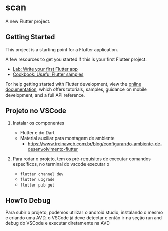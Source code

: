 # scan

A new Flutter project.

## Getting Started

This project is a starting point for a Flutter application.

A few resources to get you started if this is your first Flutter project:

- [Lab: Write your first Flutter app](https://docs.flutter.dev/get-started/codelab)
- [Cookbook: Useful Flutter samples](https://docs.flutter.dev/cookbook)

For help getting started with Flutter development, view the
[online documentation](https://docs.flutter.dev/), which offers tutorials,
samples, guidance on mobile development, and a full API reference.


## Projeto no VSCode

1. Instalar os componentes 
   - Flutter e do Dart
   - Material auxiliar para montagem de ambiente
     - https://www.treinaweb.com.br/blog/configurando-ambiente-de-desenvolvimento-flutter

2. Para rodar o projeto, tem os pré-requisitos de executar comandos específicos, no terminal do vscode executar o 
   - ```flutter channel dev```
   - ```flutter upgrade```
   - ```flutter pub get```

## HowTo Debug

Para subir o projeto, podemos utilizar o android studio, instalando o mesmo e criando uma AVD, o VSCode já deve detectar e então ir na seção run and debug do VSCode e executar diretamente na AVD
